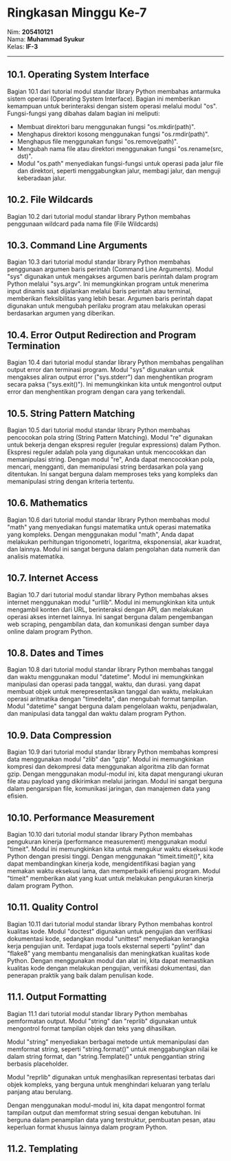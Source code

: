 # Ringkasan Minggu Ke-7
Nim: **205410121**<br>
Nama: **Muhammad Syukur**<br>
Kelas: **IF-3**
___

## 10.1. Operating System Interface <br>

Bagian 10.1 dari tutorial modul standar library Python membahas antarmuka sistem operasi (Operating System Interface). Bagian ini memberikan kemampuan untuk berinteraksi dengan sistem operasi melalui modul "os". Fungsi-fungsi yang dibahas dalam bagian ini meliputi:

- Membuat direktori baru menggunakan fungsi "os.mkdir(path)".
- Menghapus direktori kosong menggunakan fungsi "os.rmdir(path)".
- Menghapus file menggunakan fungsi "os.remove(path)".
- Mengubah nama file atau direktori menggunakan fungsi "os.rename(src, dst)".
- Modul "os.path" menyediakan fungsi-fungsi untuk operasi pada jalur file dan direktori, seperti menggabungkan jalur, membagi jalur, dan menguji keberadaan jalur.

## 10.2. File Wildcards <br>
Bagian 10.2 dari tutorial modul standar library Python membahas penggunaan wildcard pada nama file (File Wildcards)

## 10.3. Command Line Arguments <br>
Bagian 10.3 dari tutorial modul standar library Python membahas penggunaan argumen baris perintah (Command Line Arguments). Modul "sys" digunakan untuk mengakses argumen baris perintah dalam program Python melalui "sys.argv". Ini memungkinkan program untuk menerima input dinamis saat dijalankan melalui baris perintah atau terminal, memberikan fleksibilitas yang lebih besar. Argumen baris perintah dapat digunakan untuk mengubah perilaku program atau melakukan operasi berdasarkan argumen yang diberikan.

## 10.4. Error Output Redirection and Program Termination <br>
Bagian 10.4 dari tutorial modul standar library Python membahas pengalihan output error dan terminasi program. Modul "sys" digunakan untuk mengakses aliran output error ("sys.stderr") dan menghentikan program secara paksa ("sys.exit()"). Ini memungkinkan kita untuk mengontrol output error dan menghentikan program dengan cara yang terkendali.

## 10.5. String Pattern Matching <br>
Bagian 10.5 dari tutorial modul standar library Python membahas pencocokan pola string (String Pattern Matching). Modul "re" digunakan untuk bekerja dengan ekspresi reguler (regular expressions) dalam Python. Ekspresi reguler adalah pola yang digunakan untuk mencocokkan dan memanipulasi string. Dengan modul "re", Anda dapat mencocokkan pola, mencari, mengganti, dan memanipulasi string berdasarkan pola yang ditentukan. Ini sangat berguna dalam memproses teks yang kompleks dan memanipulasi string dengan kriteria tertentu.

## 10.6. Mathematics <br>
Bagian 10.6 dari tutorial modul standar library Python membahas modul "math" yang menyediakan fungsi matematika untuk operasi matematika yang kompleks. Dengan menggunakan modul "math", Anda dapat melakukan perhitungan trigonometri, logaritma, eksponensial, akar kuadrat, dan lainnya. Modul ini sangat berguna dalam pengolahan data numerik dan analisis matematika.

## 10.7. Internet Access <br>
Bagian 10.7 dari tutorial modul standar library Python membahas akses internet menggunakan modul "urllib". Modul ini memungkinkan kita untuk mengambil konten dari URL, berinteraksi dengan API, dan melakukan operasi akses internet lainnya. Ini sangat berguna dalam pengembangan web scraping, pengambilan data, dan komunikasi dengan sumber daya online dalam program Python.

## 10.8. Dates and Times <br>
Bagian 10.8 dari tutorial modul standar library Python membahas tanggal dan waktu menggunakan modul "datetime". Modul ini memungkinkan manipulasi dan operasi pada tanggal, waktu, dan durasi. yang dapat membuat objek untuk merepresentasikan tanggal dan waktu, melakukan operasi aritmatika dengan "timedelta", dan mengubah format tampilan. Modul "datetime" sangat berguna dalam pengelolaan waktu, penjadwalan, dan manipulasi data tanggal dan waktu dalam program Python.

## 10.9. Data Compression <br>
Bagian 10.9 dari tutorial modul standar library Python membahas kompresi data menggunakan modul "zlib" dan "gzip". Modul ini memungkinkan kompresi dan dekompresi data menggunakan algoritma zlib dan format gzip. Dengan menggunakan modul-modul ini, kita dapat mengurangi ukuran file atau payload yang dikirimkan melalui jaringan. Modul ini sangat berguna dalam pengarsipan file, komunikasi jaringan, dan manajemen data yang efisien.

## 10.10. Performance Measurement <br>
Bagian 10.10 dari tutorial modul standar library Python membahas pengukuran kinerja (performance measurement) menggunakan modul "timeit". Modul ini memungkinkan kita untuk mengukur waktu eksekusi kode Python dengan presisi tinggi. Dengan menggunakan "timeit.timeit()", kita dapat membandingkan kinerja kode, mengidentifikasi bagian yang memakan waktu eksekusi lama, dan memperbaiki efisiensi program. Modul "timeit" memberikan alat yang kuat untuk melakukan pengukuran kinerja dalam program Python.

## 10.11. Quality Control <br>
Bagian 10.11 dari tutorial modul standar library Python membahas kontrol kualitas kode. Modul "doctest" digunakan untuk pengujian dan verifikasi dokumentasi kode, sedangkan modul "unittest" menyediakan kerangka kerja pengujian unit. Terdapat juga tools eksternal seperti "pylint" dan "flake8" yang membantu menganalisis dan meningkatkan kualitas kode Python. Dengan menggunakan modul dan alat ini, kita dapat memastikan kualitas kode dengan melakukan pengujian, verifikasi dokumentasi, dan penerapan praktik yang baik dalam penulisan kode.

## 11.1. Output Formatting <br>
Bagian 11.1 dari tutorial modul standar library Python membahas pemformatan output. Modul "string" dan "reprlib" digunakan untuk mengontrol format tampilan objek dan teks yang dihasilkan.

Modul "string" menyediakan berbagai metode untuk memanipulasi dan memformat string, seperti "string.format()" untuk menggabungkan nilai ke dalam string format, dan "string.Template()" untuk penggantian string berbasis placeholder.

Modul "reprlib" digunakan untuk menghasilkan representasi terbatas dari objek kompleks, yang berguna untuk menghindari keluaran yang terlalu panjang atau berulang.

Dengan menggunakan modul-modul ini, kita dapat mengontrol format tampilan output dan memformat string sesuai dengan kebutuhan. Ini berguna dalam penampilan data yang terstruktur, pembuatan pesan, atau keperluan format khusus lainnya dalam program Python.

## 11.2. Templating <br>
